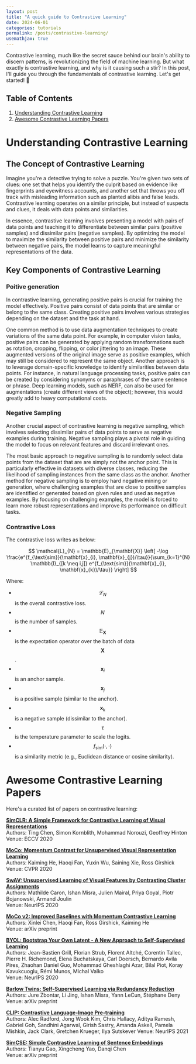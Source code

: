 ```yaml
---
layout: post
title: "A quick guide to Contrastive Learning"
date: 2024-06-01
categories: tutorials
permalink: /posts/contrastive-learning/
usemathjax: true
---
```


Contrastive learning, much like the secret sauce behind our brain's ability to discern patterns, is revolutionizing the field of machine learning. But what exactly is contrastive learning, and why is it causing such a stir? In this post, I'll guide you through the fundamentals of contrastive learning. Let's get started! 🎉


## Table of Contents
1. [Understanding Contrastive Learning](#understanding-contrastive-learning)
2. [Awesome Contrastive Learning Papers](#awesome-contrastive-learning-papers)
<!-- 3. [Some further thoughts](#some-further-thoughts) -->


# Understanding Contrastive Learning <a name="understanding-contrastive-learning"></a>

<!-- Contrastive learning is a fascinating approach in machine learning that hinges on the principle of learning representations by contrasting pairs of data points. At its core, contrastive learning aims to teach machines to understand the world by discerning similarities and differences between data points.  -->

## The Concept of Contrastive Learning

Imagine you're a detective trying to solve a puzzle. You're given two sets of clues: one set that helps you identify the culprit based on evidence like fingerprints and eyewitness accounts, and another set that throws you off track with misleading information such as planted alibis and false leads. Contrastive learning operates on a similar principle, but instead of suspects and clues, it deals with data points and similarities.

In essence, contrastive learning involves presenting a model with pairs of data points and teaching it to differentiate between similar pairs (positive samples) and dissimilar pairs (negative samples). By optimizing the model to maximize the similarity between positive pairs and minimize the similarity between negative pairs, the model learns to capture meaningful representations of the data.

## Key Components of Contrastive Learning

### Poitive generation

In contrastive learning, generating positive pairs is crucial for training the model effectively. Positive pairs consist of data points that are similar or belong to the same class. Creating positive pairs involves various strategies depending on the dataset and the task at hand.

One common method is to use data augmentation techniques to create variations of the same data point. For example, in computer vision tasks, positive pairs can be generated by applying random transformations such as rotation, cropping, flipping, or color jittering to an image. These augmented versions of the original image serve as positive examples, which may still be considered to represent the same object. Another approach is to leverage domain-specific knowledge to identify similarities between data points. For instance, in natural language processing tasks, positive pairs can be created by considering synonyms or paraphrases of the same sentence or phrase. Deep learning models, such as NERF, can also be used for augmentations (create different views of the object); however, this would greatly add to heavy computational costs.


### Negative Sampling
Another crucial aspect of contrastive learning is negative sampling, which involves selecting dissimilar pairs of data points to serve as negative examples during training. Negative sampling plays a pivotal role in guiding the model to focus on relevant features and discard irrelevant ones.

The most basic approach to negative sampling is to randomly select data points from the dataset that are are simply not the anchor point. This is particularly effective in datasets with diverse classes, reducing the likelihood of sampling instances from the same class as the anchor. Another method for negative sampling is to employ hard negative mining or generation, where challenging examples that are close to positive samples are identified or generated based on given rules and used as negative examples. By focusing on challenging examples, the model is forced to learn more robust representations and improve its performance on difficult tasks.


<!-- ### Similarity Metrics
Central to contrastive learning is the concept of similarity metrics, which quantify the resemblance between two data points. Common similarity metrics include cosine similarity, Euclidean distance, and dot product similarity. -->

### Contrastive Loss

The contrastive loss writes as below:

$$
\mathcal{L}_{N} = \mathbb{E}_{\mathbf{X}} \left[ -\log \frac{e^{f_{\text{sim}}(\mathbf{x}_{i}, \mathbf{x}_{j})/\tau}}{\sum_{k=1}^{N} \mathbb{I}_{[k \neq i,j]} e^{f_{\text{sim}}(\mathbf{x}_{i}, \mathbf{x}_{k})/\tau}} \right]
$$

Where:

- $$ \mathcal{L}_{N} $$ is the overall contrastive loss.
- $$ N $$ is the number of samples.
- $$ \mathbb{E}_{\mathbf{X}} $$ is the expectation operator over the batch of data $$ \mathbf{X} $$.
- $$ \mathbf{x}_{i} $$ is an anchor sample.
- $$ \mathbf{x}_{j} $$ is a positive sample (similar to the anchor).
- $$ \mathbf{x}_{k} $$ is a negative sample (dissimilar to the anchor).
- $$ \tau $$ is the temperature parameter to scale the logits.
- $$ f_{\text{sim}}(\cdot, \cdot) $$ is a similarity metric (e.g., Euclidean distance or cosine similarity).




# Awesome Contrastive Learning Papers <a name="awesome-contrastive-learning-papers"></a>

Here's a curated list of papers on contrastive learning:


**[SimCLR: A Simple Framework for Contrastive Learning of Visual Representations](https://arxiv.org/abs/2002.05709)**  
   Authors: Ting Chen, Simon Kornblith, Mohammad Norouzi, Geoffrey Hinton  
   Venue: ECCV 2020  

**[MoCo: Momentum Contrast for Unsupervised Visual Representation Learning](https://arxiv.org/abs/1911.05722)**  
   Authors: Kaiming He, Haoqi Fan, Yuxin Wu, Saining Xie, Ross Girshick  
   Venue: CVPR 2020  

**[SwAV: Unsupervised Learning of Visual Features by Contrasting Cluster Assignments](https://arxiv.org/abs/2006.09882)**  
   Authors: Mathilde Caron, Ishan Misra, Julien Mairal, Priya Goyal, Piotr Bojanowski, Armand Joulin  
   Venue: NeurIPS 2020  

**[MoCo v2: Improved Baselines with Momentum Contrastive Learning](https://arxiv.org/abs/2003.04297)**  
   Authors: Xinlei Chen, Haoqi Fan, Ross Girshick, Kaiming He  
   Venue: arXiv preprint  

**[BYOL: Bootstrap Your Own Latent - A New Approach to Self-Supervised Learning](https://arxiv.org/abs/2006.07733)**  
   Authors: Jean-Bastien Grill, Florian Strub, Florent Altché, Corentin Tallec, Pierre H. Richemond, Elena Buchatskaya, Carl Doersch, Bernardo Avila Pires, Zhaohan Daniel Guo, Mohammad Gheshlaghi Azar, Bilal Piot, Koray Kavukcuoglu, Rémi Munos, Michal Valko  
   Venue: NeurIPS 2020  

**[Barlow Twins: Self-Supervised Learning via Redundancy Reduction](https://arxiv.org/abs/2103.03230)**  
   Authors: Jure Zbontar, Li Jing, Ishan Misra, Yann LeCun, Stéphane Deny
   Venue: arXiv preprint  

**[CLIP: Contrastive Language-Image Pre-training](https://arxiv.org/abs/2103.00020)**  
   Authors: Alec Radford, Jong Wook Kim, Chris Hallacy, Aditya Ramesh, Gabriel Goh, Sandhini Agarwal, Girish Sastry, Amanda Askell, Pamela Mishkin, Jack Clark, Gretchen Krueger, Ilya Sutskever
   Venue: NeurIPS 2021  

**[SimCSE: Simple Contrastive Learning of Sentence Embeddings](https://arxiv.org/abs/2104.08821)**  
   Authors: Tianyu Gao, Xingcheng Yao, Danqi Chen  
   Venue: arXiv preprint  

<!-- # Some further thoughts <a name="some-further-thoughts"></a> -->